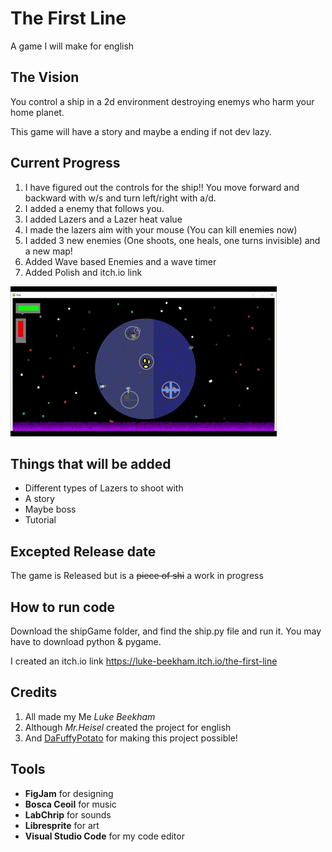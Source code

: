 # The First Line
A game I will make for english

## The Vision
You control a ship in a 2d environment destroying enemys who harm your home planet. 

This game will have a story and maybe a ending if not dev lazy. 

## Current Progress
1. I have figured out the controls for the ship!! You move forward and backward with w/s and turn left/right with a/d.
2. I added a enemy that follows you.  
3. I added Lazers and a Lazer heat value
4. I made the lazers aim with your mouse (You can kill enemies now)
5. I added 3 new enemies (One shoots, one heals, one turns invisible) and a new map!
6. Added Wave based Enemies and a wave timer
7. Added Polish and itch.io link

![A Showcase of the game](shipMapGameShowcase.gif)



## Things that will be added


- Different types of Lazers to shoot with
- A story 
- Maybe boss 
- Tutorial 


## Excepted Release date
The game is Released but is a ~~piece of shi~~ a work in progress

## How to run code
Download the shipGame folder, and  find the ship.py file and run it. You may have to download python & pygame.

I created an itch.io link https://luke-beekham.itch.io/the-first-line

## Credits
1. All made my Me *Luke Beekham*
2. Although *Mr.Heisel* created the project for english 
3. And [DaFuffyPotato](https://www.youtube.com/@DaFluffyPotato) for making this project possible!

## Tools
- **FigJam** for designing
- **Bosca Ceoil** for music
- **LabChrip** for sounds
- **Libresprite** for art
- **Visual Studio Code** for my code editor